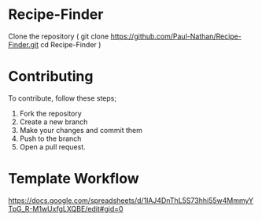 # Recipe-Finder
Clone the repository ( git clone https://github.com/Paul-Nathan/Recipe-Finder.git 
cd Recipe-Finder )
# Contributing
To contribute, follow these steps;
1. Fork the repository
2. Create a new branch
3. Make your changes and commit them
4. Push to the branch
5. Open a pull request.
# Template Workflow
https://docs.google.com/spreadsheets/d/1lAJ4DnThL5S73hhi55w4MmmyYTpG_R-M1wUxfgLXQBE/edit#gid=0
